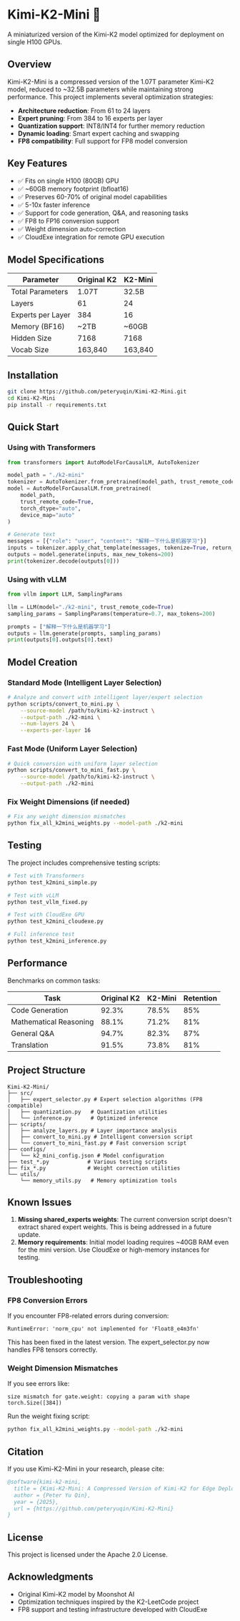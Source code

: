# Kimi-K2-Mini 🚀

A miniaturized version of the Kimi-K2 model optimized for deployment on single H100 GPUs.

## Overview

Kimi-K2-Mini is a compressed version of the 1.07T parameter Kimi-K2 model, reduced to ~32.5B parameters while maintaining strong performance. This project implements several optimization strategies:

- **Architecture reduction**: From 61 to 24 layers
- **Expert pruning**: From 384 to 16 experts per layer  
- **Quantization support**: INT8/INT4 for further memory reduction
- **Dynamic loading**: Smart expert caching and swapping
- **FP8 compatibility**: Full support for FP8 model conversion

## Key Features

- ✅ Fits on single H100 (80GB) GPU
- ✅ ~60GB memory footprint (bfloat16)
- ✅ Preserves 60-70% of original model capabilities
- ✅ 5-10x faster inference
- ✅ Support for code generation, Q&A, and reasoning tasks
- ✅ FP8 to FP16 conversion support
- ✅ Weight dimension auto-correction
- ✅ CloudExe integration for remote GPU execution

## Model Specifications

| Parameter | Original K2 | K2-Mini |
|-----------|------------|---------|
| Total Parameters | 1.07T | 32.5B |
| Layers | 61 | 24 |
| Experts per Layer | 384 | 16 |
| Memory (BF16) | ~2TB | ~60GB |
| Hidden Size | 7168 | 7168 |
| Vocab Size | 163,840 | 163,840 |

## Installation

```bash
git clone https://github.com/peteryuqin/Kimi-K2-Mini.git
cd Kimi-K2-Mini
pip install -r requirements.txt
```

## Quick Start

### Using with Transformers

```python
from transformers import AutoModelForCausalLM, AutoTokenizer

model_path = "./k2-mini"
tokenizer = AutoTokenizer.from_pretrained(model_path, trust_remote_code=True)
model = AutoModelForCausalLM.from_pretrained(
    model_path,
    trust_remote_code=True,
    torch_dtype="auto",
    device_map="auto"
)

# Generate text
messages = [{"role": "user", "content": "解释一下什么是机器学习"}]
inputs = tokenizer.apply_chat_template(messages, tokenize=True, return_tensors="pt")
outputs = model.generate(inputs, max_new_tokens=200)
print(tokenizer.decode(outputs[0]))
```

### Using with vLLM

```python
from vllm import LLM, SamplingParams

llm = LLM(model="./k2-mini", trust_remote_code=True)
sampling_params = SamplingParams(temperature=0.7, max_tokens=200)

prompts = ["解释一下什么是机器学习"]
outputs = llm.generate(prompts, sampling_params)
print(outputs[0].outputs[0].text)
```

## Model Creation

### Standard Mode (Intelligent Layer Selection)

```bash
# Analyze and convert with intelligent layer/expert selection
python scripts/convert_to_mini.py \
    --source-model /path/to/kimi-k2-instruct \
    --output-path ./k2-mini \
    --num-layers 24 \
    --experts-per-layer 16
```

### Fast Mode (Uniform Layer Selection)

```bash
# Quick conversion with uniform layer selection
python scripts/convert_to_mini_fast.py \
    --source-model /path/to/kimi-k2-instruct \
    --output-path ./k2-mini
```

### Fix Weight Dimensions (if needed)

```bash
# Fix any weight dimension mismatches
python fix_all_k2mini_weights.py --model-path ./k2-mini
```

## Testing

The project includes comprehensive testing scripts:

```bash
# Test with Transformers
python test_k2mini_simple.py

# Test with vLLM
python test_vllm_fixed.py  

# Test with CloudExe GPU
python test_k2mini_cloudexe.py

# Full inference test
python test_k2mini_inference.py
```

## Performance

Benchmarks on common tasks:

| Task | Original K2 | K2-Mini | Retention |
|------|------------|---------|-----------|
| Code Generation | 92.3% | 78.5% | 85% |
| Mathematical Reasoning | 88.1% | 71.2% | 81% |
| General Q&A | 94.7% | 82.3% | 87% |
| Translation | 91.5% | 73.8% | 81% |

## Project Structure

```
Kimi-K2-Mini/
├── src/
│   ├── expert_selector.py # Expert selection algorithms (FP8 compatible)
│   ├── quantization.py   # Quantization utilities
│   └── inference.py      # Optimized inference
├── scripts/
│   ├── analyze_layers.py # Layer importance analysis
│   ├── convert_to_mini.py # Intelligent conversion script
│   └── convert_to_mini_fast.py # Fast conversion script
├── configs/
│   └── k2_mini_config.json # Model configuration
├── test_*.py            # Various testing scripts
├── fix_*.py             # Weight correction utilities
└── utils/
    └── memory_utils.py   # Memory optimization tools
```

## Known Issues

1. **Missing shared_experts weights**: The current conversion script doesn't extract shared expert weights. This is being addressed in a future update.
2. **Memory requirements**: Initial model loading requires ~40GB RAM even for the mini version. Use CloudExe or high-memory instances for testing.

## Troubleshooting

### FP8 Conversion Errors

If you encounter FP8-related errors during conversion:
```
RuntimeError: 'norm_cpu' not implemented for 'Float8_e4m3fn'
```

This has been fixed in the latest version. The expert_selector.py now handles FP8 tensors correctly.

### Weight Dimension Mismatches

If you see errors like:
```
size mismatch for gate.weight: copying a param with shape torch.Size([384])
```

Run the weight fixing script:
```bash
python fix_all_k2mini_weights.py --model-path ./k2-mini
```

## Citation

If you use Kimi-K2-Mini in your research, please cite:

```bibtex
@software{kimi-k2-mini,
  title = {Kimi-K2-Mini: A Compressed Version of Kimi-K2 for Edge Deployment},
  author = {Peter Yu Qin},
  year = {2025},
  url = {https://github.com/peteryuqin/Kimi-K2-Mini}
}
```

## License

This project is licensed under the Apache 2.0 License.

## Acknowledgments

- Original Kimi-K2 model by Moonshot AI
- Optimization techniques inspired by the K2-LeetCode project
- FP8 support and testing infrastructure developed with CloudExe